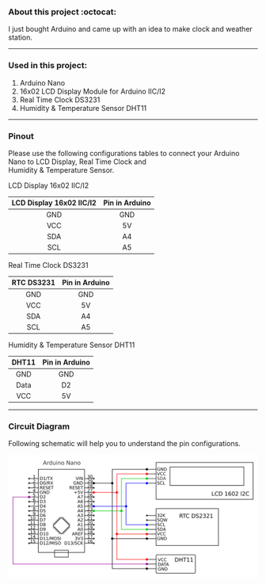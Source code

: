 
### About this project :octocat:

I just bought Arduino and came up with an idea to make clock and weather station.

----

### Used in this project:

1. Arduino Nano
2. 16x02 LCD Display Module for Arduino IIC/I2 
3. Real Time Clock DS3231
4. Humidity & Temperature Sensor DHT11

----
### Pinout

Please use the following configurations tables to connect your Arduino Nano to LCD Display, Real Time Clock and <br />Humidity & Temperature Sensor.

LCD Display 16x02 IIC/I2

| LCD Display 16x02 IIC/I2 | Pin in Arduino  |
| :-----: | :-: |
| GND | GND |
| VCC | 5V |
| SDA | A4 |
| SCL | A5 |

Real Time Clock DS3231

| RTC DS3231| Pin in Arduino  |
| :-----: | :-: |
| GND | GND |
| VCC | 5V |
| SDA | A4 |
| SCL | A5 |

Humidity & Temperature Sensor DHT11

| DHT11 | Pin in Arduino  |
| :-----: | :-: |
| GND | GND |
| Data | D2 |
| VCC | 5V |

----

### Circuit Diagram

Following schematic will help you to understand the pin configurations.

![arduino](/lcd_display_clock_and_temp/circuit_diagram.png)
